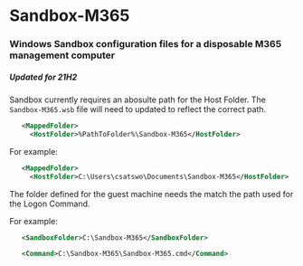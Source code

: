# Sandbox-M365
### Windows Sandbox configuration files for a disposable M365 management computer
##### Updated for 21H2

Sandbox currently requires an abosulte path for the Host Folder.  The `Sandbox-M365.wsb` file will need to updated to reflect the correct path.

```xml
   <MappedFolder>
     <HostFolder>%PathToFolder%\Sandbox-M365</HostFolder>
```

For example:

```xml
   <MappedFolder>
     <HostFolder>C:\Users\csatswo\Documents\Sandbox-M365</HostFolder>
```

The folder defined for the guest machine needs the match the path used for the Logon Command.

For example:

```xml
   <SandboxFolder>C:\Sandbox-M365</SandboxFolder> 
```

```xml
   <Command>C:\Sandbox-M365\Sandbox-M365.cmd</Command>
```
